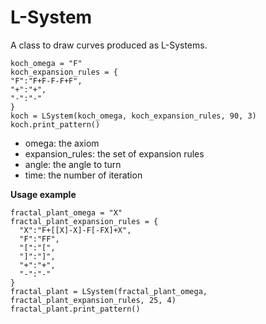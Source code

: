 
# L-System

A class to draw curves produced as L-Systems.

    koch_omega = "F"
    koch_expansion_rules = { 
    "F":"F+F-F-F+F",
    "+":"+",
    "-":"-"
    }
    koch = LSystem(koch_omega, koch_expansion_rules, 90, 3)
    koch.print_pattern()

 - omega: the axiom 
 - expansion_rules: the set of expansion rules 
 - angle: the angle to turn 
 - time:  the number of iteration

**Usage example**

    fractal_plant_omega = "X"
    fractal_plant_expansion_rules = {
      "X":"F+[[X]-X]-F[-FX]+X",
      "F":"FF",
      "[":"[",
      "]":"]",
      "+":"+",
      "-":"-"
    }
    fractal_plant = LSystem(fractal_plant_omega, fractal_plant_expansion_rules, 25, 4)
    fractal_plant.print_pattern()
